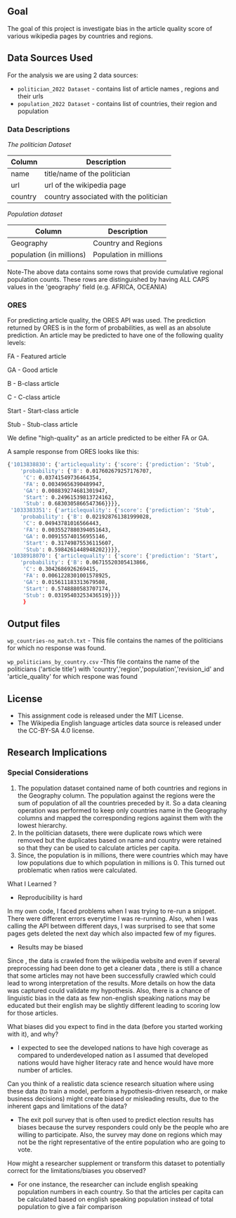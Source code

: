 
## Goal
The goal of this project is investigate bias in the article quality score of various wikipedia pages by countries and regions.

## Data Sources Used
For the analysis we are using 2 data sources:

- `politician_2022 Dataset` - contains list of article names , regions and their urls
- `population_2022 Dataset` - contains list of countries, their region and population

### Data Descriptions

*The politician Dataset*

| Column | Description |
| ------ | ----------- |
| name   | title/name of the politician
| url    | url of the wikipedia page
| country| country associated with the politician

*Population dataset*

| Column | Description |
| ------ | ----------- |
| Geography   | Country and Regions
| population (in millions) | Population in millions

Note-The above data contains some rows that provide cumulative regional population counts. These rows are distinguished by having ALL CAPS values in the 'geography' field (e.g. AFRICA, OCEANIA)

### ORES
For predicting article quality, the ORES API was used. The prediction returned by ORES is in the form of probabilities, as well as an absolute prediction. An article may be predicted to have one of the following quality levels:

FA - Featured article

GA - Good article

B - B-class article

C - C-class article

Start - Start-class article

Stub - Stub-class article

We define "high-quality" as an article predicted to be either FA or GA.

A sample response from ORES looks like this:
```sh
{'1013838830': {'articlequality': {'score': {'prediction': 'Stub',
    'probability': {'B': 0.017602679257176707,
     'C': 0.03741549736464354,
     'FA': 0.00349656390489947,
     'GA': 0.008839274681301947,
     'Start': 0.24961539813724162,
     'Stub': 0.6830305866547366}}}},
 '1033383351': {'articlequality': {'score': {'prediction': 'Stub',
    'probability': {'B': 0.021928761381999028,
     'C': 0.04943781016566443,
     'FA': 0.0035527880394051643,
     'GA': 0.009155740156955146,
     'Start': 0.31749875536115607,
     'Stub': 0.5984261448948202}}}},
 '1038918070': {'articlequality': {'score': {'prediction': 'Start',
    'probability': {'B': 0.06715520305413866,
     'C': 0.3042686926269415,
     'FA': 0.0061228301001578925,
     'GA': 0.015611183313679508,
     'Start': 0.5748880583707174,
     'Stub': 0.03195403253436519}}}}
     }
```

## Output files

`wp_countries-no_match.txt` - This file contains the names of the politicians for which no response was found.

`wp_politicians_by_country.csv` -This file contains the name of the politicians ('article title') with 'country','region','population','revision_id' and 	'article_quality' for which respone was found

## License
- This assignment code is released under the MIT License.
- The Wikipedia English language articles data source is released under the CC-BY-SA 4.0 license.


## Research Implications

### Special Considerations

1. The population dataset contained name of both countries and regions in the Geography column. The population against the regions were the sum of population of all the countries preceded by it. So a data cleaning operation was performed to keep only countries name in the Geography columns and mapped the corresponding regions against them with the lowest hierarchy.
2. In the politician datasets, there were duplicate rows which were removed but the duplicates based on name and country were retained so that they can be used to calculate articles per capita.
3. Since, the population is in millions, there were countries which may have low populations due to which population in millions is 0. This turned out problematic when ratios were calculated.

What I Learned ?

- Reproducibility is hard

In my own code, I faced problems when I was trying to re-run a snippet. There were different errors everytime I was re-running. Also, when I was calling the API between different days, I was surprised to see that some pages gets deleted the next day which also impacted few of my figures. 

- Results may be biased

Since , the data is crawled from the wikipedia website and even if several preprocessing had been done to get a cleaner data , there is still a chance that some articles may not have been successfully crawled which could lead to wrong interpretation of the results. More details on how the data was captured could validate my hypothesis. Also, there is a chance of linguistic bias in the data as few non-english speaking nations may be educated but their english may be slightly different leading to scoring low for those articles. 

What biases did you expect to find in the data (before you started working with it), and why? 

- I expected to see the developed nations to have high coverage as compared to underdeveloped nation as I assumed that developed nations would have higher literacy rate and hence would have more number of articles.

Can you think of a realistic data science research situation where using these data (to train a model, perform a hypothesis-driven research, or make business decisions) might create biased or misleading results, due to the inherent gaps and limitations of the data?

- The exit poll survey that is often used to predict election results has biases because the survey responders could only be the people who are willing to participate. Also, the survey may done on regions which may not be the right representative of the entire population who are going to vote.

How might a researcher supplement or transform this dataset to potentially correct for the limitations/biases you observed? 

- For one instance, the researcher can include english speaking population numbers in each country. So that the articles per capita can be calculated based on english speaking population instead of total population to give a fair comparison

